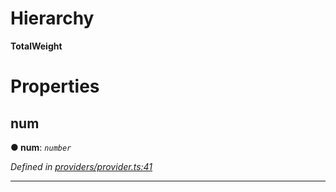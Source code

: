 

# Hierarchy

**TotalWeight**

# Properties

<a id="num"></a>

##  num

**● num**: *`number`*

*Defined in [providers/provider.ts:41](https://github.com/nearprotocol/nearlib/blob/19cfbbe/src.ts/providers/provider.ts#L41)*

___

